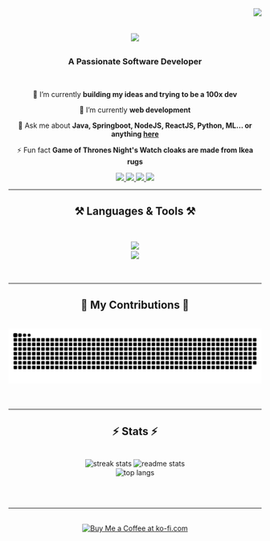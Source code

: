 <img align="right" src="https://visitor-badge.laobi.icu/badge?page_id=mohandwivedi01.mohandwivedi01" />

<h1 align="center">
    <img src="https://readme-typing-svg.herokuapp.com/?font=Righteous&size=35&center=true&vCenter=true&width=500&height=70&duration=4000&lines=Hi+There!+👋;+I'm+Mohan+!;" />
</h1>

<h3 align="center">A Passionate Software Developer</h3>

<br/>

<div align="center">
 
 🔭 I’m currently **building my ideas and trying to be a 100x dev**
 
 🌱 I’m currently **web development**

💬 Ask me about **Java, Springboot, NodeJS, ReactJS, Python, ML... or anything [here](mohan.dwivedi@outlook.com)**

⚡ Fun fact **Game of Thrones Night's Watch cloaks are made from Ikea rugs**

 </div>
 
<div align="center"> 
  <a href="mailto:mohan.dwivedi@outlook.com">
    <img src="https://img.shields.io/badge/Gmail-FF5722?style=for-the-badge&logo=gmail&logoColor=white" />
  </a>
  <a href="https://www.linkedin.com/in/mohan-dwivedi/" target="_blank">
    <img src="https://img.shields.io/badge/LinkedIn-0077B5?style=for-the-badge&logo=linkedin&logoColor=white" target="_blank" />
  </a>
  <a href="https://github.com/mohandwivedi01" target="_blank">
     <img src="https://img.shields.io/badge/Portfolio-009E60?style=for-the-badge&logo=github&logoColor=white" target="_blank" /> <!-- sqlite, safari, google-chrome are other good icon options -->
  </a>
  <a href="https://x.com/ByteByByte_" target="_blank">
    <img src="https://img.shields.io/badge/Tweeter/X-3E5879?style=for-the-badge&logo=x&logoColor=white" target="_blank" />
  </a>
</div>

 <hr/>
 
<h2 align="center">⚒️ Languages & Tools ⚒️</h2>
<br/>
<div align="center">
    
<img src="https://skillicons.dev/icons?i=java,javascript,python,react,nodejs,express,spring,html" /><br>
<img src="https://skillicons.dev/icons?i=tailwind,hibernate,mongodb,mysql,git,github,idea,figma,vite,npm" />
</div>

<br/>
<hr/>

<div align="center">
  <h2>🐍 My Contributions 🐍</h2>
  <br>
  <img alt="snake eating my contributions" src="https://raw.githubusercontent.com/mohandwivedi01/mohandwivedi01/output/github-contribution-grid-snake.svg" />
   <br/><br/><br/>
</div>

<hr/>

<h2 align="center">⚡ Stats ⚡</h2>
<br>
<div align=center>
  <img width=390 src="https://github-readme-streak-stats-mohandwivedi01.vercel.app/?user=salesp07&count_private=true&theme=react&border_radius=10" alt="streak stats"/>
  <img width=390 src="https://github-readme-stats-mohandwivedi01.vercel.app/api?username=mohandwivedi01&count_private=true&show_icons=true&theme=react&rank_icon=github&border_radius=10" alt="readme stats" />
  <br/>
  <img width=325 align="center" src="https://github-readme-stats-mohandwivedi01.vercel.app/api/top-langs/?username=mohandwivedi01&hide=HTML&langs_count=8&layout=compact&theme=react&border_radius=10&size_weight=0.5&count_weight=0.5&exclude_repo=github-readme-stats" alt="top langs" />
</div>

<br/><br/>

<hr/>

<br/>

<div align="center">
<a href='https://ko-fi.com/V7V4RAK9C' target='_blank'><img height='64' style='border:0px;height:64px;' src='https://ko-fi.com/mohandev' border='0' alt='Buy Me a Coffee at ko-fi.com' /></a>
</div>

<br/>
